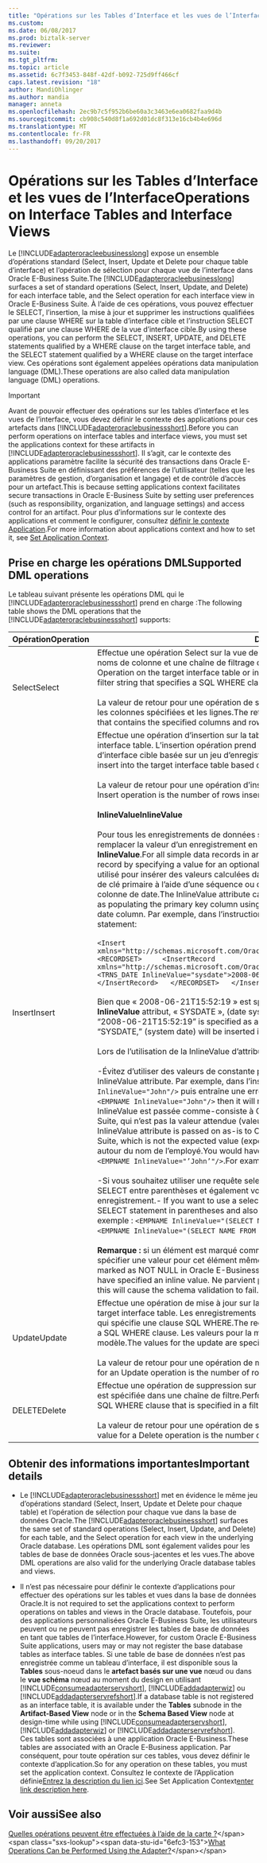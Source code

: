 ```yaml
---
title: "Opérations sur les Tables d’Interface et les vues de l’Interface | Documents Microsoft"
ms.custom: 
ms.date: 06/08/2017
ms.prod: biztalk-server
ms.reviewer: 
ms.suite: 
ms.tgt_pltfrm: 
ms.topic: article
ms.assetid: 6c7f3453-848f-42df-b092-725d9ff466cf
caps.latest.revision: "18"
author: MandiOhlinger
ms.author: mandia
manager: anneta
ms.openlocfilehash: 2ec9b7c5f952b6be60a3c3463e6ea0682faa9d4b
ms.sourcegitcommit: cb908c540d8f1a692d01dc8f313e16cb4b4e696d
ms.translationtype: MT
ms.contentlocale: fr-FR
ms.lasthandoff: 09/20/2017
---
```

# <a name="operations-on-interface-tables-and-interface-views"></a><span data-ttu-id="6efc3-102">Opérations sur les Tables d’Interface et les vues de l’Interface</span><span class="sxs-lookup"><span data-stu-id="6efc3-102">Operations on Interface Tables and Interface Views</span></span>
<span data-ttu-id="6efc3-103">Le [!INCLUDE[adapteroracleebusinesslong](../../includes/adapteroracleebusinesslong-md.md)] expose un ensemble d’opérations standard (Select, Insert, Update et Delete pour chaque table d’interface) et l’opération de sélection pour chaque vue de l’interface dans Oracle E-Business Suite.</span><span class="sxs-lookup"><span data-stu-id="6efc3-103">The [!INCLUDE[adapteroracleebusinesslong](../../includes/adapteroracleebusinesslong-md.md)] surfaces a set of standard operations (Select, Insert, Update, and Delete) for each interface table, and the Select operation for each interface view in Oracle E-Business Suite.</span></span> <span data-ttu-id="6efc3-104">À l’aide de ces opérations, vous pouvez effectuer le SELECT, l’insertion, la mise à jour et supprimer les instructions qualifiées par une clause WHERE sur la table d’interface cible et l’instruction SELECT qualifié par une clause WHERE de la vue d’interface cible.</span><span class="sxs-lookup"><span data-stu-id="6efc3-104">By using these operations, you can perform the SELECT, INSERT, UPDATE, and DELETE statements qualified by a WHERE clause on the target interface table, and the SELECT statement qualified by a WHERE clause on the target interface view.</span></span> <span data-ttu-id="6efc3-105">Ces opérations sont également appelées opérations data manipulation language (DML).</span><span class="sxs-lookup"><span data-stu-id="6efc3-105">These operations are also called data manipulation language (DML) operations.</span></span>  
  
> [!IMPORTANT]
>  <span data-ttu-id="6efc3-106">Avant de pouvoir effectuer des opérations sur les tables d’interface et les vues de l’interface, vous devez définir le contexte des applications pour ces artefacts dans [!INCLUDE[adapteroraclebusinessshort](../../includes/adapteroraclebusinessshort-md.md)].</span><span class="sxs-lookup"><span data-stu-id="6efc3-106">Before you can perform operations on interface tables and interface views, you must set the applications context for these artifacts in [!INCLUDE[adapteroraclebusinessshort](../../includes/adapteroraclebusinessshort-md.md)].</span></span> <span data-ttu-id="6efc3-107">Il s’agit, car le contexte des applications paramètre facilite la sécurité des transactions dans Oracle E-Business Suite en définissant des préférences de l’utilisateur (telles que les paramètres de gestion, d’organisation et langage) et de contrôle d’accès pour un artefact.</span><span class="sxs-lookup"><span data-stu-id="6efc3-107">This is because setting applications context facilitates secure transactions in Oracle E-Business Suite by setting user preferences (such as responsibility, organization, and language settings) and access control for an artifact.</span></span> <span data-ttu-id="6efc3-108">Pour plus d’informations sur le contexte des applications et comment le configurer, consultez [définir le contexte Application](../../adapters-and-accelerators/adapter-oracle-ebs/set-application-context.md).</span><span class="sxs-lookup"><span data-stu-id="6efc3-108">For more information about applications context and how to set it, see [Set Application Context](../../adapters-and-accelerators/adapter-oracle-ebs/set-application-context.md).</span></span>  

## <a name="supported-dml-operations"></a><span data-ttu-id="6efc3-109">Prise en charge les opérations DML</span><span class="sxs-lookup"><span data-stu-id="6efc3-109">Supported DML operations</span></span>  
 <span data-ttu-id="6efc3-110">Le tableau suivant présente les opérations DML qui le [!INCLUDE[adapteroraclebusinessshort](../../includes/adapteroraclebusinessshort-md.md)] prend en charge :</span><span class="sxs-lookup"><span data-stu-id="6efc3-110">The following table shows the DML operations that the [!INCLUDE[adapteroraclebusinessshort](../../includes/adapteroraclebusinessshort-md.md)] supports:</span></span>  
  
|<span data-ttu-id="6efc3-111">Opération</span><span class="sxs-lookup"><span data-stu-id="6efc3-111">Operation</span></span>|<span data-ttu-id="6efc3-112"> Description</span><span class="sxs-lookup"><span data-stu-id="6efc3-112">Description</span></span>|  
|---------------|-----------------|  
|<span data-ttu-id="6efc3-113">Select</span><span class="sxs-lookup"><span data-stu-id="6efc3-113">Select</span></span>|<span data-ttu-id="6efc3-114">Effectue une opération Select sur la vue de table ou une interface d’interface cible basée sur une liste de noms de colonne et une chaîne de filtrage qui spécifie une clause SQL WHERE fournie.</span><span class="sxs-lookup"><span data-stu-id="6efc3-114">Performs a Select Operation on the target interface table or interface view based on a supplied list of column names and a filter string that specifies a SQL WHERE clause.</span></span><br /><br /> <span data-ttu-id="6efc3-115">La valeur de retour pour une opération de sélection est un jeu de résultats de fortement typé qui contient les colonnes spécifiées et les lignes.</span><span class="sxs-lookup"><span data-stu-id="6efc3-115">The return value for a Select operation is a strongly-typed result set that contains the specified columns and rows.</span></span>|  
|<span data-ttu-id="6efc3-116">Insert</span><span class="sxs-lookup"><span data-stu-id="6efc3-116">Insert</span></span>|<span data-ttu-id="6efc3-117">Effectue une opération d’insertion sur la table d’interface cible.</span><span class="sxs-lookup"><span data-stu-id="6efc3-117">Performs an Insert operation on the target interface table.</span></span> <span data-ttu-id="6efc3-118">L’insertion opération prend en charge plusieurs enregistrements insérer dans la table d’interface cible basée sur un jeu d’enregistrements fourni.</span><span class="sxs-lookup"><span data-stu-id="6efc3-118">The Insert operation supports multiple-record insert into the target interface table based on a supplied record set.</span></span><br /><br /> <span data-ttu-id="6efc3-119">La valeur de retour pour une opération d’insertion est le nombre de lignes insérées.</span><span class="sxs-lookup"><span data-stu-id="6efc3-119">The return value for an Insert operation is the number of rows inserted.</span></span><br /><br /> <span data-ttu-id="6efc3-120">**InlineValue**</span><span class="sxs-lookup"><span data-stu-id="6efc3-120">**InlineValue**</span></span><br /><br /> <span data-ttu-id="6efc3-121">Pour tous les enregistrements de données simple dans une opération d’insertion, vous pouvez choisir de remplacer la valeur d’un enregistrement en spécifiant une valeur d’un attribut facultatif appelé **InlineValue**.</span><span class="sxs-lookup"><span data-stu-id="6efc3-121">For all simple data records in an Insert operation, you can choose to override the value of a record by specifying a value for an optional attribute called **InlineValue**.</span></span> <span data-ttu-id="6efc3-122">L’attribut InlineValue peut être utilisé pour insérer des valeurs calculées dans les tables d’interface telles que le remplissage de la colonne de clé primaire à l’aide d’une séquence ou d’insérer la date système (à l’aide de SYSDATE) dans une colonne de date.</span><span class="sxs-lookup"><span data-stu-id="6efc3-122">The InlineValue attribute can be used to insert computed values into interface tables such as populating the primary key column using a sequence or inserting system date (using SYSDATE) into a date column.</span></span> <span data-ttu-id="6efc3-123">Par exemple, dans l’instruction INSERT suivante :</span><span class="sxs-lookup"><span data-stu-id="6efc3-123">For example, in the following INSERT statement:</span></span><br /><br /> `<Insert xmlns="http://schemas.microsoft.com/OracleEBS/2008/05/InterfaceTables/AR/AR_ARCHIVE_PURGE_INTERIM">   <RECORDSET>     <InsertRecord xmlns="http://schemas.microsoft.com/OracleEBS/2008/05/TableViewRecord/AR/AR_ARCHIVE_PURGE_INTERIM">       <TRNS_DATE InlineValue="sysdate">2008-06-21T15:52:19</TRNS_DATE>       <EMPNAME>John</EMPNAME>     </InsertRecord>   </RECORDSET>   </Insert>`<br /><br /> <span data-ttu-id="6efc3-124">Bien que « 2008-06-21T15:52:19 » est spécifié en tant que valeur pour TRNS_DATE, la valeur de la **InlineValue** attribut, « SYSDATE », (date système) est inséré dans la table d’interface cible.</span><span class="sxs-lookup"><span data-stu-id="6efc3-124">Even though “2008-06-21T15:52:19” is specified as a value for TRNS_DATE, the value of the **InlineValue** attribute, “SYSDATE,” (system date) will be inserted into the target interface table.</span></span><br /><br /> <span data-ttu-id="6efc3-125">Lors de l’utilisation de la InlineValue d’attribut :</span><span class="sxs-lookup"><span data-stu-id="6efc3-125">While using the InlineValue attribute:</span></span><br /><br /> <span data-ttu-id="6efc3-126">-Évitez d’utiliser des valeurs de constante pour l’attribut InlineValue.</span><span class="sxs-lookup"><span data-stu-id="6efc3-126">- Avoid using constant values for the InlineValue attribute.</span></span> <span data-ttu-id="6efc3-127">Par exemple, dans l’instruction INSERT, si vous spécifiez `<EMPNAME InlineValue="John"/>` puis entraîne une erreur.</span><span class="sxs-lookup"><span data-stu-id="6efc3-127">For example, in the INSERT statement, if you specify `<EMPNAME InlineValue="John"/>` then it will result in an error.</span></span> <span data-ttu-id="6efc3-128">C’est parce que la valeur de l’attribut InlineValue est passée comme-consiste à Oracle et dans ce cas *John* est passé pour Oracle E-Business Suite, qui n’est pas la valeur attendue (valeur attendue est *« John »*).</span><span class="sxs-lookup"><span data-stu-id="6efc3-128">This is because the value of the InlineValue attribute is passed on as-is to Oracle, and in this case *John* is passed to Oracle E-Business Suite, which is not the expected value (expected value is *‘John’*).</span></span> <span data-ttu-id="6efc3-129">Vous devez utiliser des guillemets simples autour du nom de l’employé.</span><span class="sxs-lookup"><span data-stu-id="6efc3-129">You would have to use single quotes around the employee name.</span></span> <span data-ttu-id="6efc3-130">Par exemple : `<EMPNAME InlineValue="’John’"/>`.</span><span class="sxs-lookup"><span data-stu-id="6efc3-130">For example: `<EMPNAME InlineValue="’John’"/>`.</span></span><br /><br /> <span data-ttu-id="6efc3-131">-Si vous souhaitez utiliser une requête select pour l’attribut InlineValue, vous devez placer l’instruction SELECT entre parenthèses et également vous assurer que la requête select n'extrait qu’un seul enregistrement.</span><span class="sxs-lookup"><span data-stu-id="6efc3-131">- If you want to use a select query for the InlineValue attribute, you must enclose the SELECT statement in parentheses and also ensure that the select query fetches only a single record.</span></span> <span data-ttu-id="6efc3-132">Par exemple : `<EMPNAME InlineValue="(SELECT NAME FROM MS_SAMPLE_EMPLOYEES WHERE ID=123)"/>`.</span><span class="sxs-lookup"><span data-stu-id="6efc3-132">For example: `<EMPNAME InlineValue="(SELECT NAME FROM MS_SAMPLE_EMPLOYEES WHERE ID=123)"/>`.</span></span><br /><br /> <span data-ttu-id="6efc3-133">**Remarque :** si un élément est marqué comme NOT NULL dans Oracle E-Business Suite, vous devez spécifier une valeur pour cet élément même si vous avez spécifié une valeur inline.</span><span class="sxs-lookup"><span data-stu-id="6efc3-133">**Note:** If an element is marked as NOT NULL in Oracle E-Business Suite, you must specify a value for that element even if you have specified an inline value.</span></span> <span data-ttu-id="6efc3-134">Ne parvient pas à cela entraîne la validation de schéma échoue.</span><span class="sxs-lookup"><span data-stu-id="6efc3-134">Failing to do this will cause the schema validation to fail.</span></span>|  
|<span data-ttu-id="6efc3-135">Update</span><span class="sxs-lookup"><span data-stu-id="6efc3-135">Update</span></span>|<span data-ttu-id="6efc3-136">Effectue une opération de mise à jour sur la table d’interface cible.</span><span class="sxs-lookup"><span data-stu-id="6efc3-136">Performs an Update operation on the target interface table.</span></span> <span data-ttu-id="6efc3-137">Les enregistrements doivent être mis à jour sont spécifiées par une chaîne de filtrage qui spécifie une clause SQL WHERE.</span><span class="sxs-lookup"><span data-stu-id="6efc3-137">The records to be updated are specified by a filter string that specifies a SQL WHERE clause.</span></span> <span data-ttu-id="6efc3-138">Les valeurs pour la mise à jour sont spécifiées dans un enregistrement du modèle.</span><span class="sxs-lookup"><span data-stu-id="6efc3-138">The values for the update are specified in a template record.</span></span><br /><br /> <span data-ttu-id="6efc3-139">La valeur de retour pour une opération de mise à jour est le nombre de lignes mises à jour.</span><span class="sxs-lookup"><span data-stu-id="6efc3-139">The return value for an Update operation is the number of rows updated.</span></span>|  
|<span data-ttu-id="6efc3-140">DELETE</span><span class="sxs-lookup"><span data-stu-id="6efc3-140">Delete</span></span>|<span data-ttu-id="6efc3-141">Effectue une opération de suppression sur la table d’interface cible basée sur une clause SQL WHERE qui est spécifiée dans une chaîne de filtre.</span><span class="sxs-lookup"><span data-stu-id="6efc3-141">Performs a Delete operation on the target interface table based on a SQL WHERE clause that is specified in a filter string.</span></span><br /><br /> <span data-ttu-id="6efc3-142">La valeur de retour pour une opération de suppression est le nombre de lignes supprimées.</span><span class="sxs-lookup"><span data-stu-id="6efc3-142">The return value for a Delete operation is the number of rows deleted.</span></span>|  

## <a name="important-details"></a><span data-ttu-id="6efc3-143">Obtenir des informations importantes</span><span class="sxs-lookup"><span data-stu-id="6efc3-143">Important details</span></span>  
  -   <span data-ttu-id="6efc3-144">Le [!INCLUDE[adapteroraclebusinessshort](../../includes/adapteroraclebusinessshort-md.md)] met en évidence le même jeu d’opérations standard (Select, Insert, Update et Delete pour chaque table) et l’opération de sélection pour chaque vue dans la base de données Oracle.</span><span class="sxs-lookup"><span data-stu-id="6efc3-144">The [!INCLUDE[adapteroraclebusinessshort](../../includes/adapteroraclebusinessshort-md.md)] surfaces the same set of standard operations (Select, Insert, Update, and Delete) for each table, and the Select operation for each view in the underlying Oracle database.</span></span> <span data-ttu-id="6efc3-145">Les opérations DML sont également valides pour les tables de base de données Oracle sous-jacentes et les vues.</span><span class="sxs-lookup"><span data-stu-id="6efc3-145">The above DML operations are also valid for the underlying Oracle database tables and views.</span></span>  

 -   <span data-ttu-id="6efc3-146">Il n’est pas nécessaire pour définir le contexte d’applications pour effectuer des opérations sur les tables et vues dans la base de données Oracle.</span><span class="sxs-lookup"><span data-stu-id="6efc3-146">It is not required to set the applications context to perform operations on tables and views in the Oracle database.</span></span> <span data-ttu-id="6efc3-147">Toutefois, pour des applications personnalisées Oracle E-Business Suite, les utilisateurs peuvent ou ne peuvent pas enregistrer les tables de base de données en tant que tables de l’interface.</span><span class="sxs-lookup"><span data-stu-id="6efc3-147">However, for custom Oracle E-Business Suite applications, users may or may not register the base database tables as interface tables.</span></span> <span data-ttu-id="6efc3-148">Si une table de base de données n’est pas enregistrée comme un tableau d’interface, il est disponible sous la **Tables** sous-noeud dans le **artefact basés sur une vue** nœud ou dans le **vue schéma** nœud au moment du design en utilisant [!INCLUDE[consumeadapterservshort](../../includes/consumeadapterservshort-md.md)], [!INCLUDE[addadapterwiz](../../includes/addadapterwiz-md.md)] ou [!INCLUDE[addadapterservrefshort](../../includes/addadapterservrefshort-md.md)].</span><span class="sxs-lookup"><span data-stu-id="6efc3-148">If a database table is not registered as an interface table, it is available under the **Tables** subnode in the **Artifact-Based View** node or in the **Schema Based View** node at design-time while using [!INCLUDE[consumeadapterservshort](../../includes/consumeadapterservshort-md.md)], [!INCLUDE[addadapterwiz](../../includes/addadapterwiz-md.md)] or [!INCLUDE[addadapterservrefshort](../../includes/addadapterservrefshort-md.md)].</span></span>  
    <span data-ttu-id="6efc3-149">Ces tables sont associées à une application Oracle E-Business.</span><span class="sxs-lookup"><span data-stu-id="6efc3-149">These tables are associated with an Oracle E-Business application.</span></span> <span data-ttu-id="6efc3-150">Par conséquent, pour toute opération sur ces tables, vous devez définir le contexte d’application.</span><span class="sxs-lookup"><span data-stu-id="6efc3-150">So for any operation on these tables, you must set the application context.</span></span> <span data-ttu-id="6efc3-151">Consultez le contexte de l’Application définie[Entrez la description du lien ici](../../adapters-and-accelerators/adapter-oracle-ebs/set-application-context.md).</span><span class="sxs-lookup"><span data-stu-id="6efc3-151">See Set Application Context[enter link description here](../../adapters-and-accelerators/adapter-oracle-ebs/set-application-context.md).</span></span>  
  
## <a name="see-also"></a><span data-ttu-id="6efc3-152">Voir aussi</span><span class="sxs-lookup"><span data-stu-id="6efc3-152">See also</span></span>  
 <span data-ttu-id="6efc3-153">[Quelles opérations peuvent être effectuées à l’aide de la carte ?](https://msdn.microsoft.com/library/cc185219(v=bts.10).aspx)</span><span class="sxs-lookup"><span data-stu-id="6efc3-153">[What Operations Can be Performed Using the Adapter?](https://msdn.microsoft.com/library/cc185219(v=bts.10).aspx)</span></span>
